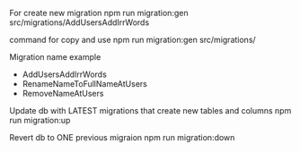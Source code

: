 For create new migration
npm run migration:gen src/migrations/AddUsersAddIrrWords

command for copy and use
npm run migration:gen src/migrations/

Migration name example
- AddUsersAddIrrWords
- RenameNameToFullNameAtUsers
- RemoveNameAtUsers

Update db with LATEST migrations that create new tables and columns
npm run migration:up

Revert db to ONE previous migraion
npm run migration:down